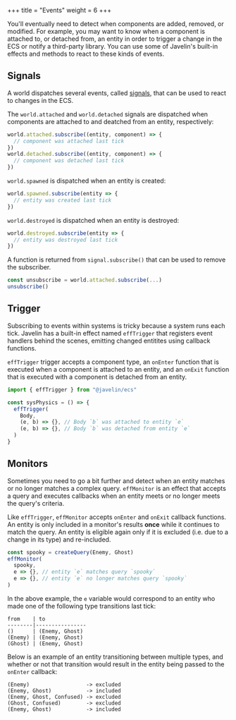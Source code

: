 +++
title = "Events"
weight = 6
+++

You'll eventually need to detect when components are added, removed, or modified. For example, you may want to know when a component is attached to, or detached from, an entity in order to trigger a change in the ECS or notify a third-party library. You can use some of Javelin's built-in effects and methods to react to these kinds of events.

## Signals

A world dispatches several events, called [signals](https://millermedeiros.github.io/js-signals/), that can be used to react to changes in the ECS.

The `world.attached` and `world.detached` signals are dispatched when components are attached to and deatched from an entity, respectively:

```ts
world.attached.subscribe((entity, component) => {
  // component was attached last tick
})
world.detached.subscribe((entity, component) => {
  // component was detached last tick
})
```

`world.spawned` is dispatched when an entity is created:

```ts
world.spawned.subscribe(entity => {
  // entity was created last tick
})
```

`world.destroyed` is dispatched when an entity is destroyed:

```ts
world.destroyed.subscribe(entity => {
  // entity was destroyed last tick
})
```

A function is returned from `signal.subscribe()` that can be used to remove the subscriber.

```ts
const unsubscribe = world.attached.subscribe(...)
unsubscribe()
```

## Trigger

Subscribing to events within systems is tricky because a system runs each tick. Javelin has a built-in effect named `effTrigger` that registers event handlers behind the scenes, emitting changed entitites using callback functions.

`effTrigger` trigger accepts a component type, an `onEnter` function that is executed when a component is attached to an entity, and an `onExit` function that is executed with a component is detached from an entity.

```ts
import { effTrigger } from "@javelin/ecs"

const sysPhysics = () => {
  effTrigger(
    Body,
    (e, b) => {}, // Body `b` was attached to entity `e`
    (e, b) => {}, // Body `b` was detached from entity `e`
  )
}
```

## Monitors

Sometimes you need to go a bit further and detect when an entity matches or no longer matches a complex query. `effMonitor` is an effect that accepts a query and executes callbacks when an entity meets or no longer meets the query's criteria.

Like `effTrigger`, `effMonitor` accepts `onEnter` and `onExit` callback functions. An entity is only included in a monitor's results **once** while it continues to match the query. An entity is eligible again only if it is excluded (i.e. due to a change in its type) and re-included.

```ts
const spooky = createQuery(Enemy, Ghost)
effMonitor(
  spooky,
  e => {}, // entity `e` matches query `spooky`
  e => {}, // entity `e` no longer matches query `spooky`
)
```

In the above example, the `e` variable would correspond to an entity who made one of the following type transitions last tick:

```
from    | to
--------|----------------
()      | (Enemy, Ghost)
(Enemy) | (Enemy, Ghost)
(Ghost) | (Enemy, Ghost)
```

Below is an example of an entity transitioning between multiple types, and whether or not that transition would result in the entity being passed to the `onEnter` callback:

```
(Enemy)                  -> excluded
(Enemy, Ghost)           -> included
(Enemy, Ghost, Confused) -> excluded
(Ghost, Confused)        -> excluded
(Enemy, Ghost)           -> included
```
